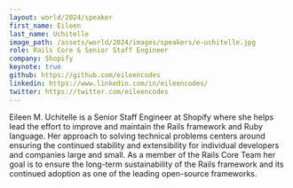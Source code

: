 ```yaml
---
layout: world/2024/speaker
first_name: Eileen
last_name: Uchitelle
image_path: /assets/world/2024/images/speakers/e-uchitelle.jpg
role: Rails Core & Senior Staff Engineer
company: Shopify
keynote: true
github: https://github.com/eileencodes
linkedin: https://www.linkedin.com/in/eileencodes/
twitter: https://twitter.com/eileencodes
---
```


Eileen M. Uchitelle is a Senior Staff Engineer at Shopify where she helps lead the effort to improve and maintain the Rails framework and Ruby language. Her approach to solving technical problems centers around ensuring the continued stability and extensibility for individual developers and companies large and small. As a member of the Rails Core Team her goal is to ensure the long-term sustainability of the Rails framework and its continued adoption as one of the leading open-source frameworks.
